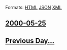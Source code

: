 
Formats: [HTML](2000/05/25/index.html)  [JSON](2000/05/25/index.json)  [XML](2000/05/25/index.xml)  

## [2000-05-25](/news/2000/05/25/index.md)

## [Previous Day...](/news/2000/05/24/index.md)

